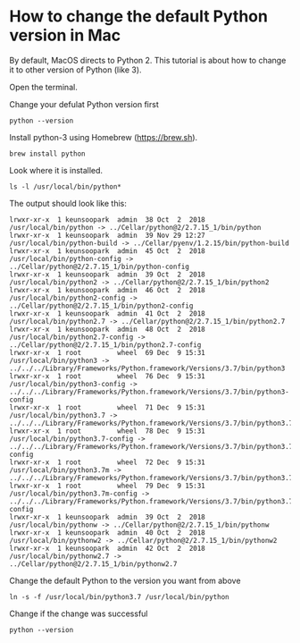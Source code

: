 # How to change the default Python version in Mac

By default, MacOS directs to Python 2. This tutorial is about how to change it to other version of Python (like 3).

Open the terminal.

Change your defulat Python version first  
```
python --version
```

Install python-3 using Homebrew (https://brew.sh).  
```
brew install python
````

Look where it is installed.  
```
ls -l /usr/local/bin/python*
```

The output should look like this:  
```
lrwxr-xr-x  1 keunsoopark  admin  38 Oct  2  2018 /usr/local/bin/python -> ../Cellar/python@2/2.7.15_1/bin/python
lrwxr-xr-x  1 keunsoopark  admin  39 Nov 29 12:27 /usr/local/bin/python-build -> ../Cellar/pyenv/1.2.15/bin/python-build
lrwxr-xr-x  1 keunsoopark  admin  45 Oct  2  2018 /usr/local/bin/python-config -> ../Cellar/python@2/2.7.15_1/bin/python-config
lrwxr-xr-x  1 keunsoopark  admin  39 Oct  2  2018 /usr/local/bin/python2 -> ../Cellar/python@2/2.7.15_1/bin/python2
lrwxr-xr-x  1 keunsoopark  admin  46 Oct  2  2018 /usr/local/bin/python2-config -> ../Cellar/python@2/2.7.15_1/bin/python2-config
lrwxr-xr-x  1 keunsoopark  admin  41 Oct  2  2018 /usr/local/bin/python2.7 -> ../Cellar/python@2/2.7.15_1/bin/python2.7
lrwxr-xr-x  1 keunsoopark  admin  48 Oct  2  2018 /usr/local/bin/python2.7-config -> ../Cellar/python@2/2.7.15_1/bin/python2.7-config
lrwxr-xr-x  1 root         wheel  69 Dec  9 15:31 /usr/local/bin/python3 -> ../../../Library/Frameworks/Python.framework/Versions/3.7/bin/python3
lrwxr-xr-x  1 root         wheel  76 Dec  9 15:31 /usr/local/bin/python3-config -> ../../../Library/Frameworks/Python.framework/Versions/3.7/bin/python3-config
lrwxr-xr-x  1 root         wheel  71 Dec  9 15:31 /usr/local/bin/python3.7 -> ../../../Library/Frameworks/Python.framework/Versions/3.7/bin/python3.7
lrwxr-xr-x  1 root         wheel  78 Dec  9 15:31 /usr/local/bin/python3.7-config -> ../../../Library/Frameworks/Python.framework/Versions/3.7/bin/python3.7-config
lrwxr-xr-x  1 root         wheel  72 Dec  9 15:31 /usr/local/bin/python3.7m -> ../../../Library/Frameworks/Python.framework/Versions/3.7/bin/python3.7m
lrwxr-xr-x  1 root         wheel  79 Dec  9 15:31 /usr/local/bin/python3.7m-config -> ../../../Library/Frameworks/Python.framework/Versions/3.7/bin/python3.7m-config
lrwxr-xr-x  1 keunsoopark  admin  39 Oct  2  2018 /usr/local/bin/pythonw -> ../Cellar/python@2/2.7.15_1/bin/pythonw
lrwxr-xr-x  1 keunsoopark  admin  40 Oct  2  2018 /usr/local/bin/pythonw2 -> ../Cellar/python@2/2.7.15_1/bin/pythonw2
lrwxr-xr-x  1 keunsoopark  admin  42 Oct  2  2018 /usr/local/bin/pythonw2.7 -> ../Cellar/python@2/2.7.15_1/bin/pythonw2.7
```

Change the default Python to the version you want from above  
```
ln -s -f /usr/local/bin/python3.7 /usr/local/bin/python
```

Change if the change was successful  
```
python --version
```